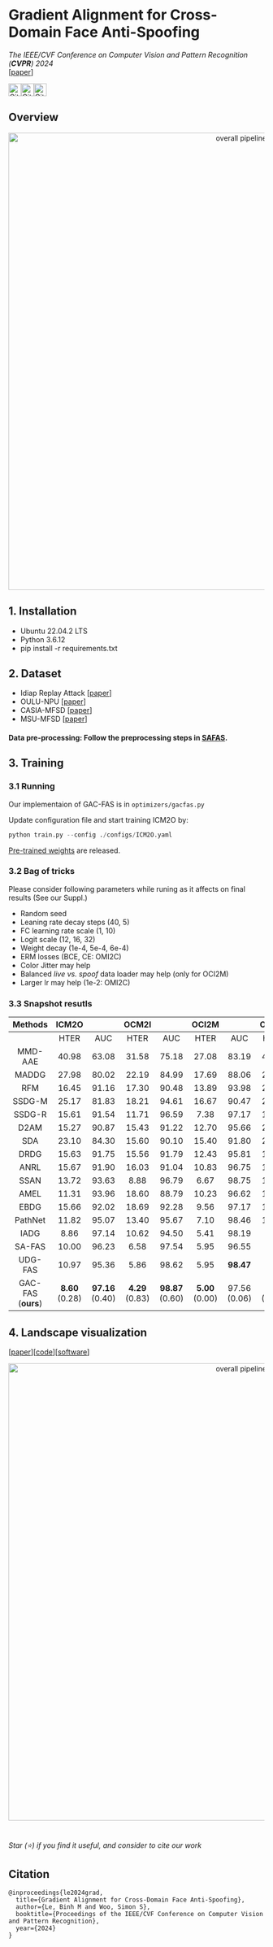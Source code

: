 # Gradient Alignment for Cross-Domain Face Anti-Spoofing

*The IEEE/CVF Conference on Computer Vision and Pattern Recognition (**CVPR**) 2024* <br />
[[paper](http://arxiv.org/abs/2402.18817)]
<br />

<img alt="GitHub top language" src="https://img.shields.io/github/languages/top/Leminhbinh0209/CVPR24-FAS?style=for-the-badge" height="25"><img alt="GitHub last commit" src="https://img.shields.io/github/last-commit/Leminhbinh0209/CVPR24-FAS?style=for-the-badge" height="25"><img alt="GitHub repo size" src="https://img.shields.io/github/repo-size/Leminhbinh0209/CVPR24-FAS?style=for-the-badge" height="25">

## Overview

<p align="center">
    <img src="asset/objective.png" width="900" alt="overall pipeline">
<p>

## 1. Installation
- Ubuntu 22.04.2 LTS
- Python 3.6.12
- pip install -r requirements.txt
## 2. Dataset

- Idiap Replay Attack [[paper](https://ieeexplore.ieee.org/document/6313548)]
- OULU-NPU [[paper](http://ieeexplore.ieee.org/document/7961798)]
- CASIA-MFSD [[paper](https://ieeexplore.ieee.org/document/6199754)]
- MSU-MFSD [[paper](http://biometrics.cse.msu.edu/Publications/Face/WenHanJain_FaceSpoofDetection_TIFS15.pdf)]

#### Data pre-processing: Follow the preprocessing steps in [SAFAS](https://github.com/tuliosouza99/SAFAS).

## 3. Training

### 3.1 Running
Our implementaion of GAC-FAS is in `optimizers/gacfas.py`

Update configuration file and start training ICM2O by:
```python
python train.py --config ./configs/ICM2O.yaml
```
[Pre-trained weights](https://o365skku-my.sharepoint.com/:f:/g/personal/bmle_o365_skku_edu/EjQwvQn7gbJArm3WAlAyKnIBw3kFxx0rYNWS5uSKeNRRvg?e=I78WKU) are released.


### 3.2 Bag of tricks
Please consider following parameters while runing as it affects on final results (See our Suppl.)
- Random seed
- Leaning rate decay steps (40, 5)
- FC learning rate scale (1, 10)
- Logit scale (12, 16, 32)
- Weight decay (1e-4, 5e-4, 6e-4)
- ERM losses (BCE, CE: OMI2C)
- Color Jitter may help
- Balanced _live vs. spoof_ data loader may help (only for OCI2M)
- Larger lr may help (1e-2: OMI2C)

### 3.3 Snapshot resutls
| Methods | **ICM2O** |  | **OCM2I** |  | **OCI2M** |  | OMI2C |  |
| :---: | :---: | :---: | :---: | :---: | :---: | :---: | :---: | :---: |
|  | HTER | AUC |  HTER | AUC | HTER | AUC | HTER | AUC |
| MMD-AAE   | 40.98 | 63.08 | 31.58 | 75.18 | 27.08 | 83.19 | 44.59 | 58.29 |
| MADDG   | 27.98 | 80.02 | 22.19 | 84.99 | 17.69 | 88.06 | 24.50 | 84.51 |
| RFM   | 16.45 | 91.16 | 17.30 | 90.48 | 13.89 | 93.98 | 20.27 | 88.16 |
| SSDG-M   | 25.17 | 81.83 | 18.21 | 94.61 | 16.67 | 90.47 | 23.11 | 85.45 |
| SSDG-R   | 15.61 | 91.54 | 11.71 | 96.59 | 7.38 | 97.17 | 10.44 | 95.94 |
| D2AM | 15.27 | 90.87 | 15.43 | 91.22 | 12.70 | 95.66 | 20.98 | 85.58 |
| SDA   | 23.10 | 84.30 | 15.60 | 90.10 | 15.40 | 91.80 | 24.50 | 84.40 |
| DRDG  | 15.63 | 91.75 | 15.56 | 91.79 | 12.43 | 95.81 | 19.05 | 88.79 |
| ANRL  | 15.67 | 91.90 | 16.03 | 91.04 | 10.83 | 96.75 | 17.85 | 89.26 |
| SSAN   | 13.72 | 93.63 | 8.88 | 96.79 | 6.67 | 98.75 | 10.00 | 96.67 |
| AMEL   | 11.31 | 93.96 | 18.60 | 88.79 | 10.23 | 96.62 | 11.88 | 94.39 |
| EBDG   | 15.66 | 92.02 | 18.69 | 92.28 | 9.56 | 97.17 | 18.34 | 90.01 |
| PathNet   | 11.82 | 95.07 | 13.40 | 95.67 | 7.10 | 98.46 | 11.33 | 94.58 |
| IADG   | 8.86 | 97.14 | 10.62 | 94.50 | 5.41 | 98.19 | 8.70 | 96.40 |
| SA-FAS   | 10.00 | 96.23 | 6.58 | 97.54 | 5.95 | 96.55 | 8.78 | 95.37 |
| UDG-FAS  | 10.97 | 95.36 | 5.86 | 98.62 | 5.95 | **98.47** | 9.82 |**96.76** |
| GAC-FAS (**ours**) | **8.60** (0.28) | **97.16** (0.40) | **4.29** (0.83) | **98.87** (0.60) | **5.00** (0.00) | 97.56 (0.06) | **8.20** (0.43) | 95.16 (0.09) |
## 4. Landscape visualization

[[paper](https://proceedings.neurips.cc/paper/7875-visualizing-the-loss-landscape-of-neural-nets.pdf)][[code](https://github.com/tomgoldstein/loss-landscape)][[software](http://paraview.org/)]

<p align="center">
    <img src="asset/loss_landscape.png" width="900" alt="overall pipeline">
<p>



#
*Star (⭐) if you find it useful, and consider to cite our work*

## Citation
```
@inproceedings{le2024grad,
  title={Gradient Alignment for Cross-Domain Face Anti-Spoofing},
  author={Le, Binh M and Woo, Simon S},
  booktitle={Proceedings of the IEEE/CVF Conference on Computer Vision and Pattern Recognition},
  year={2024}
}
```
